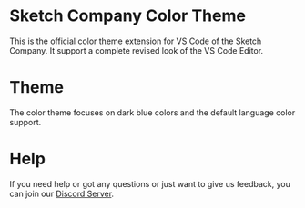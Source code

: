 # Sketch Company Color Theme
This is the official color theme extension for VS Code of the Sketch Company.
It support a complete revised look of the VS Code Editor.

# Theme
The color theme focuses on dark blue colors and the default language color support.

# Help
If you need help or got any questions or just want to give us feedback, you can join our [Discord Server](https://discord.gg/9sNukHmNyP).